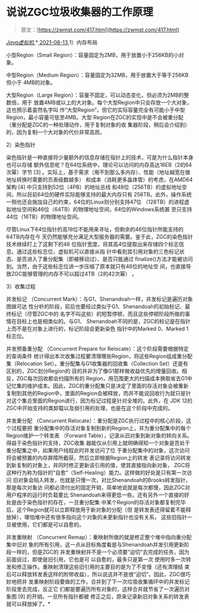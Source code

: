 <!--yml
category: 未分类
date: 0001-01-01 00:00:00
--->

# 说说ZGC垃圾收集器的工作原理

> 原文：[https://zwmst.com/417.html](https://zwmst.com/417.html)

   [ *Java虚拟机* ](https://zwmst.com/java%e8%99%9a%e6%8b%9f%e6%9c%ba)*[ <time datetime="2021-08-14T06:45:37+08:00"> 2021-08-13 </time> ](https://zwmst.com/417.html)  1）内存布局

小型Region（Small Region）：容量固定为2MB，用于放置小于256KB的小对象。

中型Region（Medium Region）：容量固定为32MB，用于放置大于等于256KB但小于 4MB的对象。

大型Region（Large Region）：容量不固定，可以动态变化，但必须为2MB的整数倍，用于 放置4MB或以上的大对象。每个大型Region中只会存放一个大对象，这也预示着虽然名字叫 作“大型Region”，但它的实际容量完全有可能小于中型Region，最小容量可低至4MB。大型 Region在ZGC的实现中是不会被重分配（重分配是ZGC的一种处理动作，用于复制对象的收 集器阶段，稍后会介绍到）的，因为复制一个大对象的代价非常高昂。

2）染色指针

染色指针是一种直接将少量额外的信息存储在指针上的技术，可是为什么指针本身也可以存储 额外信息呢？在64位系统中，理论可以访问的内存高达16EB（2的64次幂）字节 [3] 。实际上，基于需求（用不到那么多内存）、性能（地址越宽在做地址转换时需要的页表级数越多） 和成本（消耗更多晶体管）的考虑，在AMD64架构 [4] 中只支持到52位（4PB）的地址总线 和48位（256TB）的虚拟地址空间，所以目前64位的硬件实际能够支持的最大内存只有 256TB。此外，操作系统一侧也还会施加自己的约束，64位的Linux则分别支持47位 （128TB）的进程虚拟地址空间和46位（64TB）的物理地址空间，64位的Windows系统甚 至只支持44位（16TB）的物理地址空间。

尽管Linux下64位指针的高18位不能用来寻址，但剩余的46位指针所能支持的64TB内存在今 天仍然能够充分满足大型服务器的需要。鉴于此，ZGC的染色指针技术继续盯上了这剩下的46 位指针宽度，将其高4位提取出来存储四个标志信息。通过这些标志位，虚拟机可以直接从指 针中看到其引用对象的三色标记状态、是否进入了重分配集（即被移动过）、是否只能通过 finalize()方法才能被访问到。当然，由于这些标志位进一步压缩了原本就只有46位的地址空 间，也直接导致ZGC能够管理的内存不可以超过4TB（2的42次幂） 。

3）收集过程

并发标记 （Concurrent Mark）：与G1、Shenandoah一样，并发标记是遍历对象图做可达 性分析的阶段，前后也要经过类似于G1、Shenandoah的初始标记、最终标记（尽管ZGC中的 名字不叫这些）的短暂停顿，而且这些停顿阶段所做的事情在目标上也是相类似的。与G1、 Shenandoah不同的是，ZGC的标记是在指针上而不是在对象上进行的，标记阶段会更新染色 指针中的Marked 0、Marked 1标志位。

并发预备重分配 （Concurrent Prepare for Relocate）：这个阶段需要根据特定的查询条件 统计得出本次收集过程要清理哪些Region，将这些Region组成重分配集（Relocation Set）。重分配集与G1收集器的回收集（Collection Set）还是有区别的，ZGC划分Region的 目的并非为了像G1那样做收益优先的增量回收。相反，ZGC每次回收都会扫描所有的 Region，用范围更大的扫描成本换取省去G1中记忆集的维护成本。因此，ZGC的重分配集只是决定了里面的存活对象会被重新复制到其他的Region中，里面的Region会被释放，而并不能说回收行为就只是针对这个集合里面的Region进行，因为标记过程是针对全堆的。此外，在 JDK 12的ZGC中开始支持的类卸载以及弱引用的处理，也是在这个阶段中完成的。

并发重分配 （Concurrent Relocate）：重分配是ZGC执行过程中的核心阶段，这个过程要把 重分配集中的存活对象复制到新的Region上，并为重分配集中的每个Region维护一个转发表 （Forward Table），记录从旧对象到新对象的转向关系。得益于染色指针的支持，ZGC收集 器能仅从引用上就明确得知一个对象是否处于重分配集之中，如果用户线程此时并发访问了位 于重分配集中的对象，这次访问将会被预置的内存屏障所截获，然后立即根据Region上的转发 表记录将访问转发到新复制的对象上，并同时修正更新该引用的值，使其直接指向新对象， ZGC将这种行为称为指针的“自愈”（Self-Healing）能力。这样做的好处是只有第一次访问 旧对象会陷入转发，也就是只慢一次，对比Shenandoah的Brooks转发指针，那是每次对象访 问都必须付出的固定开销，简单地说就是每次都慢，因此ZGC对用户程序的运行时负载要比 Shenandoah来得更低一些。还有另外一个直接的好处是由于染色指针的存在，一旦重分配集 中某个Region的存活对象都复制完毕后，这个Region就可以立即释放用于新对象的分配（但 是转发表还得留着不能释放掉），哪怕堆中还有很多指向这个对象的未更新指针也没有关系， 这些旧指针一旦被使用，它们都是可以自愈的。

并发重映射 （Concurrent Remap）：重映射所做的就是修正整个堆中指向重分配集中旧对 象的所有引用，这一点从目标角度看是与Shenandoah并发引用更新阶段一样的，但是ZGC的 并发重映射并不是一个必须要“迫切”去完成的任务，因为前面说过，即使是旧引用，它也是可 以自愈的，最多只是第一次 使用时多一次转发和修正操作。重映射清理这些旧引用的主要目的是为了不变慢（还有清理结 束后可以释放转发表这样的附带收益），所以说这并不是很“迫切”。因此，ZGC很巧妙地把并 发重映射阶段要做的工作，合并到了下一次垃圾收集循环中的并发标记阶段里去完成，反正它 们都是要遍历所有对象的，这样合并就节省了一次遍历对象图 [9] 的开销。一旦所有指针都被 修正之后，原来记录新旧对象关系的转发表就可以释放掉了。*